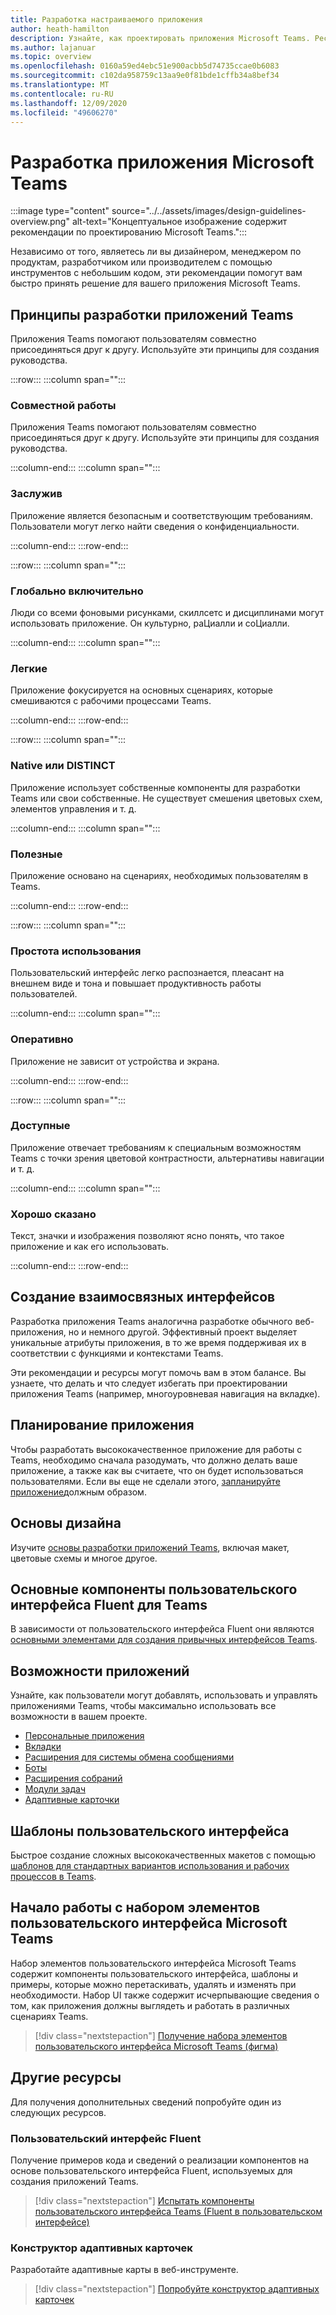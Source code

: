 ```yaml
---
title: Разработка настраиваемого приложения
author: heath-hamilton
description: Узнайте, как проектировать приложения Microsoft Teams. Ресурсы включают набор элементов пользовательского интерфейса Microsoft Teams, рекомендации, примеры и многое другое.
ms.author: lajanuar
ms.topic: overview
ms.openlocfilehash: 0160a59ed4ebc51e900acbb5d74735ccae0b6083
ms.sourcegitcommit: c102da958759c13aa9e0f81bde1cffb34a8bef34
ms.translationtype: MT
ms.contentlocale: ru-RU
ms.lasthandoff: 12/09/2020
ms.locfileid: "49606270"
---
```

# <a name="designing-your-microsoft-teams-app"></a>Разработка приложения Microsoft Teams

:::image type="content" source="../../assets/images/design-guidelines-overview.png" alt-text="Концептуальное изображение содержит рекомендации по проектированию Microsoft Teams.":::

Независимо от того, являетесь ли вы дизайнером, менеджером по продуктам, разработчиком или производителем с помощью инструментов с небольшим кодом, эти рекомендации помогут вам быстро принять решение для вашего приложения Microsoft Teams.

## <a name="teams-app-design-principles"></a>Принципы разработки приложений Teams

Приложения Teams помогают пользователям совместно присоединяться друг к другу. Используйте эти принципы для создания руководства.

:::row:::
   :::column span="":::

### <a name="collaborative"></a>Совместной работы

Приложения Teams помогают пользователям совместно присоединяться друг к другу. Используйте эти принципы для создания руководства.

   :::column-end:::
   :::column span="":::

### <a name="trustworthy"></a>Заслужив

Приложение является безопасным и соответствующим требованиям. Пользователи могут легко найти сведения о конфиденциальности.

   :::column-end:::
:::row-end:::

:::row:::
   :::column span="":::

### <a name="globally-inclusive"></a>Глобально включительно

Люди со всеми фоновыми рисунками, скиллсетс и дисциплинами могут использовать приложение. Он культурно, раЦиалли и соЦиалли.

   :::column-end:::
   :::column span="":::

### <a name="light"></a>Легкие

Приложение фокусируется на основных сценариях, которые смешиваются с рабочими процессами Teams.

   :::column-end:::
:::row-end:::

:::row:::
   :::column span="":::

### <a name="native-or-distinct"></a>Native или DISTINCT

Приложение использует собственные компоненты для разработки Teams или свои собственные. Не существует смешения цветовых схем, элементов управления и т. д.

   :::column-end:::
   :::column span="":::

### <a name="useful"></a>Полезные

Приложение основано на сценариях, необходимых пользователям в Teams.

   :::column-end:::
:::row-end:::

:::row:::
   :::column span="":::

### <a name="easy-to-use"></a>Простота использования

Пользовательский интерфейс легко распознается, плеасант на внешнем виде и тона и повышает продуктивность работы пользователей.

   :::column-end:::
   :::column span="":::

### <a name="responsive"></a>Оперативно

Приложение не зависит от устройства и экрана.

   :::column-end:::
:::row-end:::

:::row:::
   :::column span="":::

### <a name="accessible"></a>Доступные

Приложение отвечает требованиям к специальным возможностям Teams с точки зрения цветовой контрастности, альтернативы навигации и т. д.

   :::column-end:::
   :::column span="":::

### <a name="well-described"></a>Хорошо сказано

Текст, значки и изображения позволяют ясно понять, что такое приложение и как его использовать.

   :::column-end:::
:::row-end:::

## <a name="creating-a-cohesive-experience"></a>Создание взаимосвязных интерфейсов

Разработка приложения Teams аналогична разработке обычного веб-приложения, но и немного другой. Эффективный проект выделяет уникальные атрибуты приложения, в то же время поддерживая их в соответствии с функциями и контекстами Teams.

Эти рекомендации и ресурсы могут помочь вам в этом балансе. Вы узнаете, что делать и что следует избегать при проектировании приложения Teams (например, многоуровневая навигация на вкладке).

## <a name="planning-your-app"></a>Планирование приложения

Чтобы разработать высококачественное приложение для работы с Teams, необходимо сначала разодумать, что должно делать ваше приложение, а также как вы считаете, что он будет использоваться пользователями. Если вы еще не сделали этого, [запланируйте приложение](../../concepts/extensibility-points.md)должным образом.

## <a name="design-fundamentals"></a>Основы дизайна

Изучите [основы разработки приложений Teams](design-teams-app-fundamentals.md), включая макет, цветовые схемы и многое другое.

## <a name="basic-fluent-ui-components-for-teams"></a>Основные компоненты пользовательского интерфейса Fluent для Teams

В зависимости от пользовательского интерфейса Fluent они являются [основными элементами для создания привычных интерфейсов Teams](design-teams-app-basic-ui-components.md).

## <a name="app-capabilities"></a>Возможности приложений

Узнайте, как пользователи могут добавлять, использовать и управлять приложениями Teams, чтобы максимально использовать все возможности в вашем проекте.

* [Персональные приложения](../../concepts/design/personal-apps.md)
* [Вкладки](../../tabs/design/tabs.md)
* [Расширения для системы обмена сообщениями](../../messaging-extensions/design/messaging-extension-design.md)
* [Боты](../../bots/design/bots.md)
* [Расширения собраний](../../apps-in-teams-meetings/design/designing-apps-in-meetings.md)
* [Модули задач](../../task-modules-and-cards/task-modules/design-teams-task-modules.md)
* [Адаптивные карточки](../../task-modules-and-cards/cards/design-effective-cards.md)

## <a name="ui-templates"></a>Шаблоны пользовательского интерфейса

Быстрое создание сложных высококачественных макетов с помощью [шаблонов для стандартных вариантов использования и рабочих процессов в Teams](design-teams-app-ui-templates.md).

## <a name="get-started-with-the-microsoft-teams-ui-kit"></a>Начало работы с набором элементов пользовательского интерфейса Microsoft Teams

Набор элементов пользовательского интерфейса Microsoft Teams содержит компоненты пользовательского интерфейса, шаблоны и примеры, которые можно перетаскивать, удалять и изменять при необходимости. Набор UI также содержит исчерпывающие сведения о том, как приложения должны выглядеть и работать в различных сценариях Teams.

> [!div class="nextstepaction"]
> [Получение набора элементов пользовательского интерфейса Microsoft Teams (фигма)](https://www.figma.com/community/file/916836509871353159)

## <a name="other-resources"></a>Другие ресурсы

Для получения дополнительных сведений попробуйте один из следующих ресурсов.

### <a name="fluent-ui"></a>Пользовательский интерфейс Fluent

Получение примеров кода и сведений о реализации компонентов на основе пользовательского интерфейса Fluent, используемых для создания приложений Teams.

> [!div class="nextstepaction"]
> [Испытать компоненты пользовательского интерфейса Teams (Fluent в пользовательском интерфейсе)](https://fluentsite.z22.web.core.windows.net/)

### <a name="adaptive-cards-designer"></a>Конструктор адаптивных карточек

Разработайте адаптивные карты в веб-инструменте.

> [!div class="nextstepaction"]
> [Попробуйте конструктор адаптивных карточек](https://adaptivecards.io/designer/)
